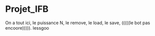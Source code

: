 # Projet_IFB

On a tout ici, le puissance N, le remove, le load, le save, (((((le bot pas encoore))))). lessgoo

